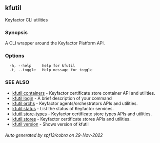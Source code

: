 ## kfutil

Keyfactor CLI utilities

### Synopsis

A CLI wrapper around the Keyfactor Platform API.

### Options

```
  -h, --help     help for kfutil
  -t, --toggle   Help message for toggle
```

### SEE ALSO

* [kfutil containers](kfutil_containers.md)	 - Keyfactor certificate store container API and utilities.
* [kfutil login](kfutil_login.md)	 - A brief description of your command
* [kfutil orchs](kfutil_orchs.md)	 - Keyfactor agents/orchestrators APIs and utilities.
* [kfutil status](kfutil_status.md)	 - List the status of Keyfactor services.
* [kfutil store-types](kfutil_store-types.md)	 - Keyfactor certificate store types APIs and utilities.
* [kfutil stores](kfutil_stores.md)	 - Keyfactor certificate stores APIs and utilities.
* [kfutil version](kfutil_version.md)	 - Shows version of kfutil

###### Auto generated by spf13/cobra on 29-Nov-2022
